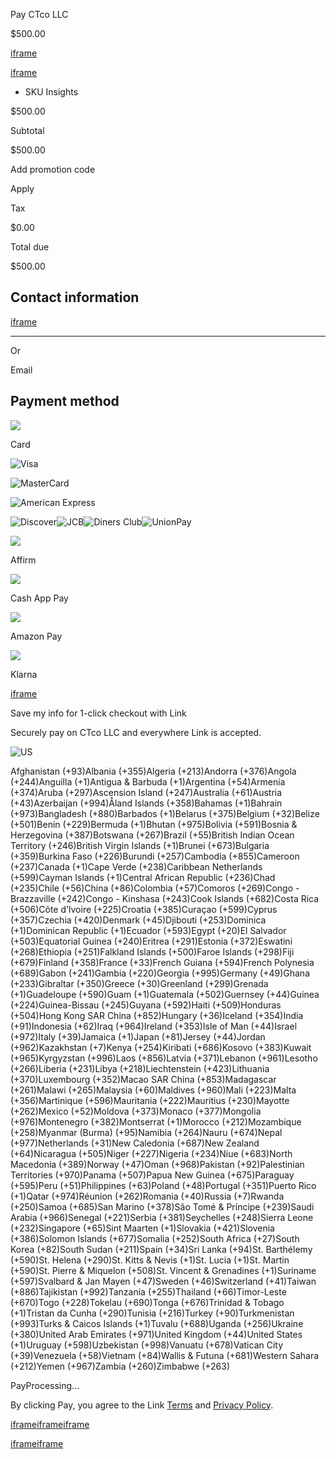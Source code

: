 Pay CTco LLC

$500.00

[iframe](https://js.stripe.com/v3/elements-inner-payment-method-messaging-842289960b4674f4bb318c9436c0858f.html#__shared_params__[version]=v3&wait=false&rtl=false&publicOptions[currency]=USD&publicOptions[countryCode]=US&publicOptions[paymentMethodTypes][0]=klarna&publicOptions[displayType]=_interest_free_view&publicOptions[amount]=50000&publicOptions[_unmountAutomatically]=true&locale=en&elementsInitSource=payment_link&componentName=paymentMethodMessaging&keyMode=live&apiKey=pk_live_51QYWAmGgp9d5qMS3BcTxoUngXQUB01ywWEb4TAa7juqXSyMJyDOkhnq0Q99zmdUiDouAEgJSkKTEw9mFcBOW0g0p00ktyZPb7m&frameMessagingStrategy=postMessage&referrer=https%3A%2F%2Fbuy.stripe.com%2FfZufZhgBNg0ce7V6Wn7Vm04&controllerId=__privateStripeController0191)

[iframe](https://js.stripe.com/v3/elements-inner-payment-method-messaging-842289960b4674f4bb318c9436c0858f.html#__shared_params__[version]=v3&wait=false&rtl=false&publicOptions[currency]=USD&publicOptions[countryCode]=US&publicOptions[paymentMethodTypes][0]=klarna&publicOptions[displayType]=combined_promotional_messaging&publicOptions[amount]=50000&publicOptions[_unmountAutomatically]=true&locale=en&elementsInitSource=payment_link&componentName=paymentMethodMessaging&keyMode=live&apiKey=pk_live_51QYWAmGgp9d5qMS3BcTxoUngXQUB01ywWEb4TAa7juqXSyMJyDOkhnq0Q99zmdUiDouAEgJSkKTEw9mFcBOW0g0p00ktyZPb7m&frameMessagingStrategy=postMessage&referrer=https%3A%2F%2Fbuy.stripe.com%2FfZufZhgBNg0ce7V6Wn7Vm04&controllerId=__privateStripeController0191)

- SKU Insights




































$500.00


Subtotal

$500.00

Add promotion code

Apply

Tax

$0.00

Total due

$500.00

## Contact information

[iframe](https://js.stripe.com/v3/elements-inner-express-checkout-0fb22490647f2f3c519421b452b9f6f2.html#__shared_params__[version]=v3&wait=false&rtl=false&publicOptions[layout][maxColumns]=4&publicOptions[layout][maxRows]=1&publicOptions[layout][overflow]=auto&publicOptions[paymentMethodOrder][0]=card&publicOptions[paymentMethodOrder][1]=link&publicOptions[paymentMethodOrder][2]=affirm&publicOptions[paymentMethodOrder][3]=cashapp&publicOptions[paymentMethodOrder][4]=amazon_pay&publicOptions[paymentMethodOrder][5]=klarna&publicOptions[paymentMethodOrder][6]=apple_pay&publicOptions[wallets][applePay]=always&publicOptions[wallets][googlePay]=never&publicOptions[wallets][paypal]=auto&publicOptions[wallets][link]=never&publicOptions[wallets][klarna]=auto&publicOptions[wallets][amazonPay]=auto&publicOptions[__checkout][__linkPurchaseProtectionsData][isEligible]=false&publicOptions[__checkout][__linkPurchaseProtectionsData][type]=shopping&publicOptions[__checkout][__linkProtectionsEligibleAndRolledOut]=false&publicOptions[__checkout][__linkUnrecognizedProtectionsHoldback]=false&publicOptions[__checkout][minApplePayVersion]=13&publicOptions[__checkout][minGooglePayVersion][major]=2&publicOptions[__checkout][minGooglePayVersion][minor]=0&publicOptions[__checkout][applePayIdentifierAccount]=acct_1QYWAmGgp9d5qMS3&publicOptions[paymentMethods][applePay]=always&publicOptions[paymentMethods][googlePay]=never&publicOptions[paymentMethods][paypal]=auto&publicOptions[paymentMethods][link]=never&publicOptions[paymentMethods][klarna]=auto&publicOptions[paymentMethods][amazonPay]=auto&elementsInitSource=payment_link&componentName=expressCheckout&keyMode=live&apiKey=pk_live_51QYWAmGgp9d5qMS3BcTxoUngXQUB01ywWEb4TAa7juqXSyMJyDOkhnq0Q99zmdUiDouAEgJSkKTEw9mFcBOW0g0p00ktyZPb7m&frameMessagingStrategy=postMessage&referrer=https%3A%2F%2Fbuy.stripe.com%2FfZufZhgBNg0ce7V6Wn7Vm04&controllerId=__privateStripeController0191)

* * *

Or

Email

## Payment method

![](https://js.stripe.com/v3/fingerprinted/img/card-ce24697297bd3c6a00fdd2fb6f760f0d.svg)

Card

![Visa](https://js.stripe.com/v3/fingerprinted/img/visa-729c05c240c4bdb47b03ac81d9945bfe.svg)

![MasterCard](https://js.stripe.com/v3/fingerprinted/img/mastercard-4d8844094130711885b5e41b28c9848f.svg)

![American Express](https://js.stripe.com/v3/fingerprinted/img/amex-a49b82f46c5cd6a96a6e418a6ca1717c.svg)

![Discover](https://js.stripe.com/v3/fingerprinted/img/discover-ac52cd46f89fa40a29a0bfb954e33173.svg)![JCB](https://js.stripe.com/v3/fingerprinted/img/jcb-271fd06e6e7a2c52692ffa91a95fb64f.svg)![Diners Club](https://js.stripe.com/v3/fingerprinted/img/diners-fbcbd3360f8e3f629cdaa80e93abdb8b.svg)![UnionPay](https://js.stripe.com/v3/fingerprinted/img/unionpay-8a10aefc7295216c338ba4e1224627a1.svg)

![](https://js.stripe.com/v3/fingerprinted/img/affirm-bce57680b3d99bf1f1390bda5d024909.svg)

Affirm

![](https://js.stripe.com/v3/fingerprinted/img/payment-methods/icon-pm-cashapp-981164a833e417d28a8ac2684fda2324.svg)

Cash App Pay

![](https://js.stripe.com/v3/fingerprinted/img/payment-methods/icon-pm-amazonpay_light-22cdec0f5f5609554a34fa62fa583f23.svg)

Amazon Pay

![](https://js.stripe.com/v3/fingerprinted/img/klarna-531cd07130cfad7de4c678ef467cbeb7.svg)

Klarna

[iframe](https://js.stripe.com/v3/elements-inner-payment-method-messaging-842289960b4674f4bb318c9436c0858f.html#__shared_params__[version]=v3&wait=false&rtl=false&publicOptions[currency]=USD&publicOptions[countryCode]=US&publicOptions[paymentMethodTypes][0]=klarna&publicOptions[displayType]=_interest_free_view&publicOptions[amount]=50000&publicOptions[_unmountAutomatically]=true&locale=en&elementsInitSource=payment_link&componentName=paymentMethodMessaging&keyMode=live&apiKey=pk_live_51QYWAmGgp9d5qMS3BcTxoUngXQUB01ywWEb4TAa7juqXSyMJyDOkhnq0Q99zmdUiDouAEgJSkKTEw9mFcBOW0g0p00ktyZPb7m&frameMessagingStrategy=postMessage&referrer=https%3A%2F%2Fbuy.stripe.com%2FfZufZhgBNg0ce7V6Wn7Vm04&controllerId=__privateStripeController0191)

Save my info for 1-click checkout with Link

Securely pay on CTco LLC and everywhere Link is accepted.

![US](https://js.stripe.com/v3/fingerprinted/img/FlagIcon-US-858b47c5a50311ee27ec390dd06d3b67.svg)

Afghanistan (+93)Albania (+355)Algeria (+213)Andorra (+376)Angola (+244)Anguilla (+1)Antigua & Barbuda (+1)Argentina (+54)Armenia (+374)Aruba (+297)Ascension Island (+247)Australia (+61)Austria (+43)Azerbaijan (+994)Åland Islands (+358)Bahamas (+1)Bahrain (+973)Bangladesh (+880)Barbados (+1)Belarus (+375)Belgium (+32)Belize (+501)Benin (+229)Bermuda (+1)Bhutan (+975)Bolivia (+591)Bosnia & Herzegovina (+387)Botswana (+267)Brazil (+55)British Indian Ocean Territory (+246)British Virgin Islands (+1)Brunei (+673)Bulgaria (+359)Burkina Faso (+226)Burundi (+257)Cambodia (+855)Cameroon (+237)Canada (+1)Cape Verde (+238)Caribbean Netherlands (+599)Cayman Islands (+1)Central African Republic (+236)Chad (+235)Chile (+56)China (+86)Colombia (+57)Comoros (+269)Congo - Brazzaville (+242)Congo - Kinshasa (+243)Cook Islands (+682)Costa Rica (+506)Côte d’Ivoire (+225)Croatia (+385)Curaçao (+599)Cyprus (+357)Czechia (+420)Denmark (+45)Djibouti (+253)Dominica (+1)Dominican Republic (+1)Ecuador (+593)Egypt (+20)El Salvador (+503)Equatorial Guinea (+240)Eritrea (+291)Estonia (+372)Eswatini (+268)Ethiopia (+251)Falkland Islands (+500)Faroe Islands (+298)Fiji (+679)Finland (+358)France (+33)French Guiana (+594)French Polynesia (+689)Gabon (+241)Gambia (+220)Georgia (+995)Germany (+49)Ghana (+233)Gibraltar (+350)Greece (+30)Greenland (+299)Grenada (+1)Guadeloupe (+590)Guam (+1)Guatemala (+502)Guernsey (+44)Guinea (+224)Guinea-Bissau (+245)Guyana (+592)Haiti (+509)Honduras (+504)Hong Kong SAR China (+852)Hungary (+36)Iceland (+354)India (+91)Indonesia (+62)Iraq (+964)Ireland (+353)Isle of Man (+44)Israel (+972)Italy (+39)Jamaica (+1)Japan (+81)Jersey (+44)Jordan (+962)Kazakhstan (+7)Kenya (+254)Kiribati (+686)Kosovo (+383)Kuwait (+965)Kyrgyzstan (+996)Laos (+856)Latvia (+371)Lebanon (+961)Lesotho (+266)Liberia (+231)Libya (+218)Liechtenstein (+423)Lithuania (+370)Luxembourg (+352)Macao SAR China (+853)Madagascar (+261)Malawi (+265)Malaysia (+60)Maldives (+960)Mali (+223)Malta (+356)Martinique (+596)Mauritania (+222)Mauritius (+230)Mayotte (+262)Mexico (+52)Moldova (+373)Monaco (+377)Mongolia (+976)Montenegro (+382)Montserrat (+1)Morocco (+212)Mozambique (+258)Myanmar (Burma) (+95)Namibia (+264)Nauru (+674)Nepal (+977)Netherlands (+31)New Caledonia (+687)New Zealand (+64)Nicaragua (+505)Niger (+227)Nigeria (+234)Niue (+683)North Macedonia (+389)Norway (+47)Oman (+968)Pakistan (+92)Palestinian Territories (+970)Panama (+507)Papua New Guinea (+675)Paraguay (+595)Peru (+51)Philippines (+63)Poland (+48)Portugal (+351)Puerto Rico (+1)Qatar (+974)Réunion (+262)Romania (+40)Russia (+7)Rwanda (+250)Samoa (+685)San Marino (+378)São Tomé & Príncipe (+239)Saudi Arabia (+966)Senegal (+221)Serbia (+381)Seychelles (+248)Sierra Leone (+232)Singapore (+65)Sint Maarten (+1)Slovakia (+421)Slovenia (+386)Solomon Islands (+677)Somalia (+252)South Africa (+27)South Korea (+82)South Sudan (+211)Spain (+34)Sri Lanka (+94)St. Barthélemy (+590)St. Helena (+290)St. Kitts & Nevis (+1)St. Lucia (+1)St. Martin (+590)St. Pierre & Miquelon (+508)St. Vincent & Grenadines (+1)Suriname (+597)Svalbard & Jan Mayen (+47)Sweden (+46)Switzerland (+41)Taiwan (+886)Tajikistan (+992)Tanzania (+255)Thailand (+66)Timor-Leste (+670)Togo (+228)Tokelau (+690)Tonga (+676)Trinidad & Tobago (+1)Tristan da Cunha (+290)Tunisia (+216)Turkey (+90)Turkmenistan (+993)Turks & Caicos Islands (+1)Tuvalu (+688)Uganda (+256)Ukraine (+380)United Arab Emirates (+971)United Kingdom (+44)United States (+1)Uruguay (+598)Uzbekistan (+998)Vanuatu (+678)Vatican City (+39)Venezuela (+58)Vietnam (+84)Wallis & Futuna (+681)Western Sahara (+212)Yemen (+967)Zambia (+260)Zimbabwe (+263)

PayProcessing...

By clicking Pay, you agree to the Link [Terms](https://link.com/terms) and [Privacy Policy](https://link.com/privacy).

[iframe](https://js.stripe.com/v3/link-login-inner-e3ae9c813dc285dad253ab2ee35c3092.html#debugMode=false&publishableApiKey=pk_live_51QYWAmGgp9d5qMS3BcTxoUngXQUB01ywWEb4TAa7juqXSyMJyDOkhnq0Q99zmdUiDouAEgJSkKTEw9mFcBOW0g0p00ktyZPb7m&useCookies=false&parentOrigin=https%3A%2F%2Fbuy.stripe.com)[iframe](https://js.stripe.com/v3/checkout-inner-origin-frame-32bec5f77526d10684c65cb5e23db228.html#debugMode=false&prefetchOriginsHint=false&publishableApiKey=pk_live_51QYWAmGgp9d5qMS3BcTxoUngXQUB01ywWEb4TAa7juqXSyMJyDOkhnq0Q99zmdUiDouAEgJSkKTEw9mFcBOW0g0p00ktyZPb7m&paymentLinkId=plink_1Ra0h7Ggp9d5qMS3Jeup3850)[iframe](https://js.stripe.com/v3/controller-6a56bab2175d6a0278157c5b54262d96.html#__shared_params__[version]=v3&apiKey=pk_live_51QYWAmGgp9d5qMS3BcTxoUngXQUB01ywWEb4TAa7juqXSyMJyDOkhnq0Q99zmdUiDouAEgJSkKTEw9mFcBOW0g0p00ktyZPb7m&stripeJsId=6eb8922b-f23f-4992-95f0-e7b9a655e8f1&firstStripeInstanceCreatedLatency=1300&controllerCount=1&isCheckout=true&betas[0]=google_pay_beta_1&betas[1]=disable_deferred_intent_client_validation_beta_1&betas[2]=blocked_card_brands_beta_2&stripeJsLoadTime=1749934449661&manualBrowserDeprecationRollout=false&mids[guid]=NA&mids[muid]=NA&mids[sid]=NA&referrer=https%3A%2F%2Fbuy.stripe.com%2FfZufZhgBNg0ce7V6Wn7Vm04&controllerId=__privateStripeController0191)

[iframe](https://js.stripe.com/v3/hcaptcha-invisible-d5e69f3ba7728fc66ad40a019af0eb22.html#debugMode=false&parentOrigin=https%3A%2F%2Fbuy.stripe.com)[iframe](https://js.stripe.com/v3/hcaptcha-invisible-d5e69f3ba7728fc66ad40a019af0eb22.html#debugMode=false&parentOrigin=https%3A%2F%2Fbuy.stripe.com)